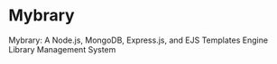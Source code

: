 # Mybrary
Mybrary: A Node.js, MongoDB, Express.js, and EJS Templates Engine Library Management System
